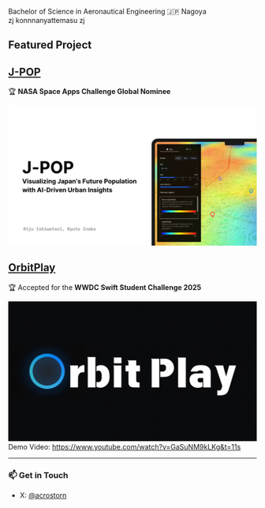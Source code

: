 Bachelor of Science in Aeronautical Engineering 🇯🇵 Nagoya  
zj konnnanyattemasu zj

## Featured Project

## [J-POP](https://github.com/acrostorn/J-POP)  

🏆 **NASA Space Apps Challenge Global Nominee**  

![J-POP](https://github.com/acrostorn/J-POP/raw/main/images/Thumbnail.jpg)  

## [OrbitPlay](https://github.com/acrostorn/OrbitPlay)  
🏆 Accepted for the **WWDC Swift Student Challenge 2025**  

![OrbitPlay](https://github.com/acrostorn/OrbitPlay/blob/main/Image/icon.png?raw=true)  
Demo Video: https://www.youtube.com/watch?v=GaSuNM9kLKg&t=11s  

---

### 📫 Get in Touch

- X: [@acrostorn](https://x.com/acrostorn?s=21)  

